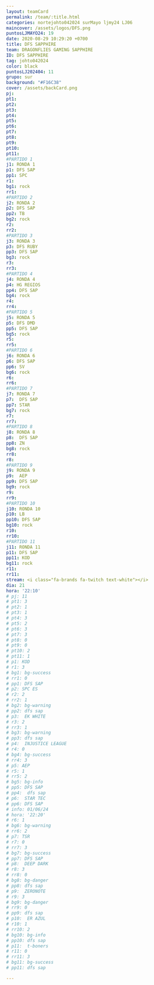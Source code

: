 ```yaml
---
layout: teamCard
permalink: /team/:title.html
categories: nortejohto042024 surMayo ljmy24 LJ06
maincover: /assets/logos/DFS.png
puntosLJMAYO24: 19
date: 2020-08-29 10:29:20 +0700
title: DFS SAPPHIRE
team: DRAGONFLIES GAMING SAPPHIRE
ID: DFS SAPPHIRE
tag: johto042024
color: black
puntosLJ202404: 11
grupo: sur
background: "#F16C38"
cover: /assets/backCard.png
pj: 
pt1: 
pt2: 
pt3: 
pt4: 
pt5: 
pt6: 
pt7: 
pt8: 
pt9: 
pt10: 
pt11: 
#PARTIDO 1
j1: RONDA 1
p1: DFS SAP
pp1: SPC
r1: 
bg1: rock
rr1: 
#PARTIDO 2
j2: RONDA 2
p2: DFS SAP
pp2: TB
bg2: rock
r2: 
rr2: 
#PARTIDO 3
j3: RONDA 3
p3: DFS RUBY
pp3: DFS SAP
bg3: rock
r3: 
rr3:
#PARTIDO 4
j4: RONDA 4
p4: HG REGIOS
pp4: DFS SAP
bg4: rock
r4: 
rr4:
#PARTIDO 5
j5: RONDA 5
p5: DFS DMD
pp5: DFS SAP
bg5: rock
r5: 
rr5:
#PARTIDO 6
j6: RONDA 6
p6: DFS SAP
pp6: SV
bg6: rock
r6: 
rr6: 
#PARTIDO 7
j7: RONDA 7
p7:  DFS SAP
pp7: STAR
bg7: rock
r7: 
rr7: 
#PARTIDO 8
j8: RONDA 8
p8:  DFS SAP
pp8: ZN
bg8: rock
rr8: 
r8: 
#PARTIDO 9
j9: RONDA 9
p9:  AEP
pp9: DFS SAP
bg9: rock
r9: 
rr9: 
#PARTIDO 10
j10: RONDA 10
p10: LB
pp10: DFS SAP
bg10: rock
r10: 
rr10:
#PARTIDO 11
j11: RONDA 11
p11: DFS SAP
pp11: KOD
bg11: rock
r11: 
rr11:
stream: <i class="fa-brands fa-twitch text-white"></i>
dia: 21
hora: '22:10'
# pj: 11
# pt1: 3
# pt2: 1
# pt3: 1
# pt4: 3
# pt5: 2
# pt6: 3
# pt7: 3
# pt8: 0
# pt9: 0
# pt10: 2
# pt11: 1
# p1: KOD
# r1: 3
# bg1: bg-success
# rr1: 0
# pp1: DFS SAP
# p2: SPC ES
# r2: 2
# rr2: 1
# bg2: bg-warning
# pp2: dfs sap
# p3:  EK WHITE
# r3: 2
# rr3: 1
# bg3: bg-warning
# pp3: dfs sap
# p4:  INJUSTICE LEAGUE
# r4: 0
# bg4: bg-success
# rr4: 3
# p5: AEP
# r5: 1
# rr5: 2
# bg5: bg-info
# pp5: DFS SAP
# pp4:  dfs sap
# p6:  STAR TEC
# pp6: DFS SAP
# info: 01/06/24
# hora: '22:20'
# r6: 1
# bg6: bg-warning
# rr6: 2
# p7: TSR
# r7: 0
# rr7: 3
# bg7: bg-success
# pp7: DFS SAP
# p8:  DEEP DARK
# r8: 3
# rr8: 0
# bg8: bg-danger
# pp8: dfs sap
# p9:  ZERONOTE
# r9: 3
# bg9: bg-danger
# rr9: 0
# pp9: dfs sap
# p10:  ER AZUL
# r10: 1
# rr10: 2
# bg10: bg-info
# pp10: dfs sap
# p11:  t-boners
# r11: 0
# rr11: 3
# bg11: bg-success
# pp11: dfs sap

---
```

